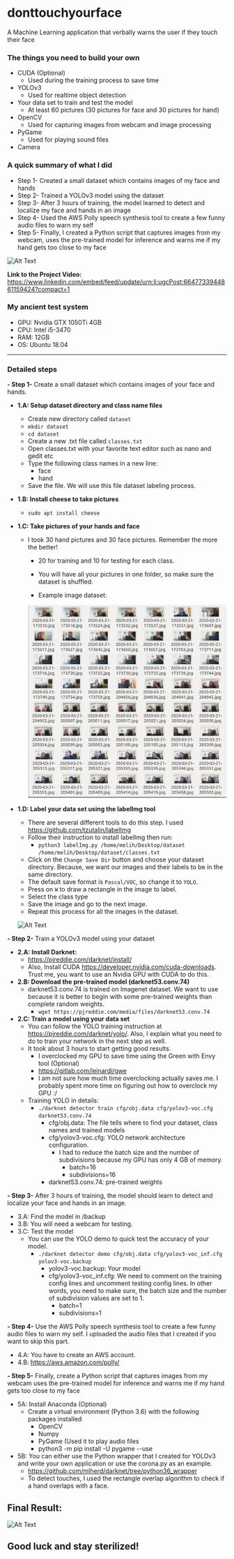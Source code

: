 # donttouchyourface

A Machine Learning application that verbally warns the user if they touch their face

### The things you need to build your own

  - CUDA (Optional)
    - Used during the training process to save time
  - YOLOv3 
    - Used for realtime object detection
  - Your data set to train and test the model
    - At least 60 pictures (30 pictures for face and 30 pictures for hand)
  - OpenCV 
    - Used for capturing images from webcam and image processing
  - PyGame
    - Used for playing sound files 
  - Camera

### A quick summary of what I did

- Step 1- Created a small dataset which contains images of my face and hands
- Step 2- Trained a YOLOv3 model using the dataset
- Step 3- After 3 hours of training, the model learned to detect and localize my face and hands in an image
- Step 4- Used the AWS Polly speech synthesis tool to create a few funny audio files to warn my self
- Step 5- Finally, I created a Python script that captures images from my webcam, uses the pre-trained model for inference and warns me if my hand gets too close to my face

![Alt Text](face.png)

**Link to the Project Video:** https://www.linkedin.com/embed/feed/update/urn:li:ugcPost:6647733944861159424?compact=1

### My ancient test system
- GPU: Nvidia GTX 1050Ti 4GB
- CPU: Intel i5-3470
- RAM: 12GB
- OS: Ubuntu 18.04

---

### Detailed steps

**- Step 1-** Create a small dataset which contains images of your face and hands.
   - **1.A: Setup dataset directory and class name files**
     - Create new directory called ```dataset```
     - ```mkdir dataset```
     - ```cd dataset```
     - Create a new .txt file called ```classes.txt```
     - Open classes.txt with your favorite text editor such as nano and gedit etc
     - Type the following class names in a new line:
        - face
        - hand
      - Save the file. We will use this file dataset labeling process.
  - **1.B: Install cheese to take pictures**
    - ```sudo apt install cheese```
  - **1.C: Take pictures of your hands and face**
    - I took 30 hand pictures and 30 face pictures. Remember the more the better!
      - 20 for training and 10 for testing for each class.
      - You will have all your pictures in one folder, so make sure the dataset is shuffled.
      
      - Example image dataset:
      <img src="dataset_imgs.png" alt="" width="500">
      
  - **1.D: Label your data set using the labelImg tool**
    - There are several different tools to do this step. I used https://github.com/tzutalin/labelImg
    - Follow their instruction to install labelImg then run:
      - ```python3 labelImg.py /home/melih/Desktop/dataset /home/melih/Desktop/dataset/classes.txt```
    - Click on the ```Change Save Dir``` button and choose your dataset directory. Because, we want our images and their labels to be in the same directory.
    - The default save format is ``Pascal/VOC``, so change it to ``YOLO``.
    - Press on ```W``` to draw a rectangle in the image to label.
    - Select the class type
    - Save the image and go to the next image.
    - Repeat this process for all the images in the dataset.

    ![Alt Text](label_data.gif)

**- Step 2-** Train a YOLOv3 model using your dataset
  - **2.A: Install Darknet:**
    - https://pjreddie.com/darknet/install/
    - Also, Install CUDA https://developer.nvidia.com/cuda-downloads. Trust me, you want to use an Nvidia GPU with CUDA to do this.
  - **2.B: Download the pre-trained model (darknet53.conv.74)**
    - darknet53.conv.74 is trained on Imagenet dataset. We want to use because it is better to begin with some pre-trained weights than complete random weights.
      - ```wget https://pjreddie.com/media/files/darknet53.conv.74```
  - **2.C: Train a model using your data set**
    - You can follow the YOLO training instruction at https://pjreddie.com/darknet/yolo/. Also, I explain what you need to do to train your network in the next step as well.
    - It took about 3 hours to start getting good results.
      - I overclocked my GPU to save time using the Green with Envy tool (Optional)
       - https://gitlab.com/leinardi/gwe
       - I am not sure how much time overclocking actually saves me. I probably spent more time on figuring out how to overclock my GPU :/
    - Training YOLO in details:
      - ```./darknet detector train cfg/obj.data cfg/yolov3-voc.cfg darknet53.conv.74```
        - cfg/obj.data: The file tells where to find your dataset, class names and trained models
        - cfg/yolov3-voc.cfg: YOLO network architecture configuration. 
          - I had to reduce the batch size and the number of subdivisions because my GPU has only 4 GB of memory.
            - batch=16
            - subdivisions=16
        - darknet53.conv.74: pre-trained weights
        
**- Step 3-** After 3 hours of training, the model should learn to detect and localize your face and hands in an image.
  - 3.A: Find the model in /backup
  - 3.B: You will need a webcam for testing.
  - 3.C: Test the model
    - You can use the YOLO demo to quick test the accuracy of your model.
      - ```./darknet detector demo cfg/obj.data cfg/yolov3-voc_inf.cfg yolov3-voc.backup```
        - yolov3-voc.backup: Your model
        - cfg/yolov3-voc_inf.cfg: We need to comment on the training config lines and uncomment testing config lines. In other words, you need to make sure, the batch size and the number of subdivision values are set to 1.
          - batch=1
          - subdivisions=1

**- Step 4-** Use the AWS Polly speech synthesis tool to create a few funny audio files to warn my self. I uploaded the audio files that I created if you want to skip this part.
  - 4.A: You have to create an AWS account.
  - 4.B: https://aws.amazon.com/polly/

**- Step 5-** Finally, create a Python script that captures images from my webcam uses the pre-trained model for inference and warns me if my hand gets too close to my face
  - 5A: Install Anaconda (Optional)
    - Create a virtual environment (Python 3.6) with the following packages installed
      - OpenCV
      - Numpy
      - PyGame (Used it to play audio files
      - python3 -m pip install -U pygame --use
  - 5B: You can either use the Python wrapper that I created for YOLOv3 and write your own application or use the corona.py as an example.
      -  https://github.com/mlherd/darknet/tree/python36_wrapper
      - To detect touches, I used the rectangle overlap algorithm to check if a hand overlaps with a face.
      
## Final Result:

  ![Alt Text](final.gif)
        
## Good luck and stay sterilized!
